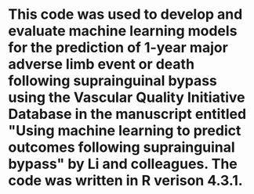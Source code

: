 # This code was used to develop and evaluate machine learning models for the prediction of 1-year major adverse limb event or death following suprainguinal bypass using the Vascular Quality Initiative Database in the manuscript entitled "Using machine learning to predict outcomes following suprainguinal bypass" by Li and colleagues. The code was written in R verison 4.3.1.
